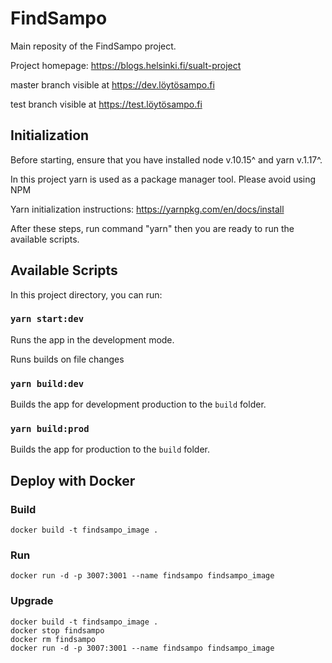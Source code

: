# FindSampo

Main reposity of the FindSampo project.

Project homepage: https://blogs.helsinki.fi/sualt-project

master branch visible at https://dev.löytösampo.fi

test branch visible at https://test.löytösampo.fi

## Initialization

Before starting, ensure that you have installed node v.10.15^ and yarn v.1.17^.<br>

In this project yarn is used as a package manager tool. Please avoid using NPM<br>

Yarn initialization instructions: https://yarnpkg.com/en/docs/install<br>

After these steps, run command "yarn" then you are ready to run the available scripts.

## Available Scripts

In this project directory, you can run:

### `yarn start:dev`

Runs the app in the development mode.<br>

Runs builds on file changes<br>

### `yarn build:dev`

Builds the app for development production to the `build` folder.<br>

### `yarn build:prod`

Builds the app for production to the `build` folder.<br>

## Deploy with Docker

### Build
 `docker build -t findsampo_image .`

### Run
 `docker run -d -p 3007:3001 --name findsampo findsampo_image`

### Upgrade
```
docker build -t findsampo_image .
docker stop findsampo
docker rm findsampo
docker run -d -p 3007:3001 --name findsampo findsampo_image

